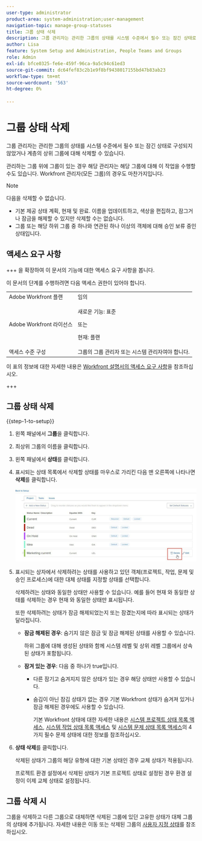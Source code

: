 ```yaml
---
user-type: administrator
product-area: system-administration;user-management
navigation-topic: manage-group-statuses
title: 그룹 상태 삭제
description: 그룹 관리자는 관리한 그룹의 상태를 시스템 수준에서 필수 또는 잠긴 상태로 구성되지 않았거나 계층의 상위 그룹에 대해 삭제할 수 있습니다.
author: Lisa
feature: System Setup and Administration, People Teams and Groups
role: Admin
exl-id: bfce0325-fe6e-459f-96ca-9a5c94c61ed3
source-git-commit: dc64fef83c2b1e9f8bf9438017155bd47b83ab23
workflow-type: tm+mt
source-wordcount: '563'
ht-degree: 0%

---
```


# 그룹 상태 삭제

그룹 관리자는 관리한 그룹의 상태를 시스템 수준에서 필수 또는 잠긴 상태로 구성되지 않았거나 계층의 상위 그룹에 대해 삭제할 수 있습니다.

관리하는 그룹 위에 그룹이 있는 경우 해당 관리자는 해당 그룹에 대해 이 작업을 수행할 수도 있습니다. Workfront 관리자(모든 그룹)의 경우도 마찬가지입니다.

>[!NOTE]
>
>다음을 삭제할 수 없습니다.
>
>* 기본 제공 상태 계획, 현재 및 완료. 이름을 업데이트하고, 색상을 편집하고, 잠그거나 잠금을 해제할 수 있지만 삭제할 수는 없습니다.
>* 그룹 또는 해당 하위 그룹 중 하나와 연관된 하나 이상의 객체에 대해 승인 보류 중인 상태입니다.

## 액세스 요구 사항

+++ 을 확장하여 이 문서의 기능에 대한 액세스 요구 사항을 봅니다.

이 문서의 단계를 수행하려면 다음 액세스 권한이 있어야 합니다.

<table style="table-layout:auto"> 
 <col> 
 <col> 
 <tbody> 
  <tr> 
   <td role="rowheader">Adobe Workfront 플랜</td> 
   <td>임의</td> 
  </tr> 
  <tr> 
  <tr> 
   <td role="rowheader">Adobe Workfront 라이선스</td> 
   <td><p>새로운 기능: 표준</p>
       <p>또는</p>
       <p>현재: 플랜</p></td>
  </tr> 
  </tr> 
  <tr> 
   <td role="rowheader">액세스 수준 구성</td> 
   <td>그룹의 그룹 관리자 또는 시스템 관리자여야 합니다.</td>
  </tr> 
 </tbody> 
</table>

이 표의 정보에 대한 자세한 내용은 [Workfront 설명서의 액세스 요구 사항](/help/quicksilver/administration-and-setup/add-users/access-levels-and-object-permissions/access-level-requirements-in-documentation.md)을 참조하십시오.

+++

## 그룹 상태 삭제

{{step-1-to-setup}}

1. 왼쪽 패널에서 **그룹**&#x200B;을 클릭합니다.
1. 최상위 그룹의 이름을 클릭합니다.
1. 왼쪽 패널에서 **상태**&#x200B;를 클릭합니다.
1. 표시되는 상태 목록에서 삭제할 상태를 마우스로 가리킨 다음 맨 오른쪽에 나타나면 **삭제**&#x200B;를 클릭합니다.

   ![](assets/hover-click-delete.jpg)

1. 표시되는 상자에서 삭제하려는 상태를 사용하고 있던 객체(프로젝트, 작업, 문제 및 승인 프로세스)에 대한 대체 상태를 지정할 상태를 선택합니다.

   삭제하려는 상태와 동일한 상태만 사용할 수 있습니다. 예를 들어 현재 와 동일한 상태를 삭제하는 경우 현재 와 동일한 상태만 표시됩니다.

   또한 삭제하려는 상태가 잠금 해제되었는지 또는 잠겼는지에 따라 표시되는 상태가 달라집니다.

   * **잠금 해제된 경우**: 숨기지 않은 잠금 및 잠금 해제된 상태를 사용할 수 있습니다.

     하위 그룹에 대해 생성된 상태와 함께 시스템 레벨 및 상위 레벨 그룹에서 상속된 상태가 포함됩니다.

   * **잠겨 있는 경우**: 다음 중 하나가 true입니다.

      * 다른 잠기고 숨겨지지 않은 상태가 있는 경우 해당 상태만 사용할 수 있습니다.
      * 숨김이 아닌 잠김 상태가 없는 경우 기본 Workfront 상태가 숨겨져 있거나 잠금 해제된 경우에도 사용할 수 있습니다.

        기본 Workfront 상태에 대한 자세한 내용은 [시스템 프로젝트 상태 목록 액세스](../../../administration-and-setup/customize-workfront/creating-custom-status-and-priority-labels/project-statuses.md), [시스템 작업 상태 목록 액세스](../../../administration-and-setup/customize-workfront/creating-custom-status-and-priority-labels/task-statuses.md) 및 [시스템 문제 상태 목록 액세스](../../../administration-and-setup/customize-workfront/creating-custom-status-and-priority-labels/issue-statuses.md)의 4가지 필수 문제 상태에 대한 정보를 참조하십시오.

1. **상태 삭제**&#x200B;를 클릭합니다.

   삭제된 상태가 그룹의 해당 유형에 대한 기본 상태인 경우 교체 상태가 적용됩니다.

   프로젝트 환경 설정에서 삭제된 상태가 기본 프로젝트 상태로 설정된 경우 환경 설정이 이제 교체 상태로 설정됩니다.

## 그룹 삭제 시

그룹을 삭제하고 다른 그룹으로 대체하면 삭제된 그룹에 있던 고유한 상태가 대체 그룹의 상태에 추가됩니다. 자세한 내용은 이동 또는 삭제된 그룹의 [사용자 지정 상태](../../../administration-and-setup/manage-groups/manage-group-statuses/custom-statuses-in-group-moved-or-deleted.md)를 참조하십시오.
